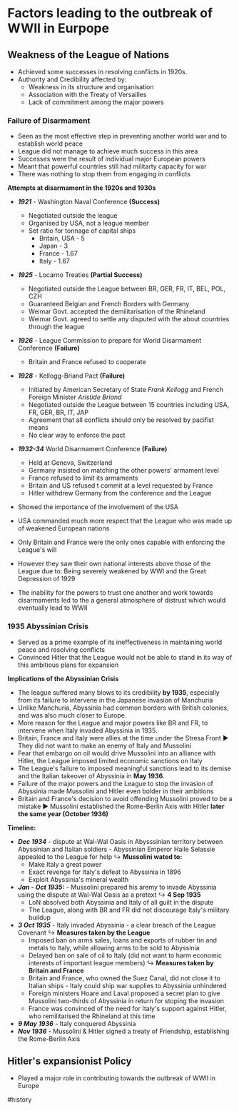 # Factors leading to the outbreak of WWII in Eurpope
## Weakness of the League of Nations
- Achieved some successes in resolving conflicts in 1920s.
- Authority and Credibility affected by:
	- Weakness in its structure and organisation
	- Association with the Treaty of Versailles
	- Lack of commitment among the major powers

### Failure of Disarmament
- Seen as the most effective step in preventing another world war and to establish world peace
- League did not manage to achieve much success in this area
- Successes were the result of individual major European powers
- Meant that powerful countries still had militarty capacity for war
- There was nothing to stop them from engaging in conflicts

**Attempts at disarmament in the 1920s and 1930s**
- ***1921*** - Washington Naval Conference **(Success)**
	- Negotiated outside the league
	- Organised by USA, not a league member
	- Set ratio for tonnage of capital ships
		- Britain, USA - 5
		- Japan - 3
		- France - 1.67
		- Italy - 1.67
- ***1925*** - Locarno Treaties **(Partial Success)**
	- Negotiated outside the League between BR, GER, FR, IT, BEL, POL, CZH
	- Guaranteed Belgian and French Borders with Germany
	- Weimar Govt. accepted the demilitarisation of the Rhineland
	- Weimar Govt. agreed to settle any disputed with the about countries through the league
- ***1926*** - League Commission to prepare for World Disarmament Conference **(Failure)**
	- Britain and France refused to cooperate
- ***1928*** - Kellogg-Briand Pact **(Failure)**
	- Initiated by American Secretary of State *Frank Kellogg* and French Foreign Minister *Aristide Briand*
	- Negotiated outside the League between 15 countries including USA, FR, GER, BR, IT, JAP
	- Agreement that all conflicts should only be resolved by pacifist means
	- No clear way to enforce the pact
- ***1932-34*** World Disarmament Conference **(Failure)**
	- Held at Geneva, Switzerland
	- Germany insisted on matching the other powers' armament level
	- France refused to limit its armaments
	- Britain and US refused t commit at a level requested by France
	- Hitler withdrew Germany from the conference and the League

- Showed the importance of the involvement of the USA
- USA commanded much more respect that the League who was made up of weakened European nations
- Only Britain and France were the only ones capable with enforcing the League's will
- However they saw their own national interests above those of the League due to: Being severely weakened by WWI and the Great Depression of 1929
- The inability for the powers to trust one another and work towards disarmaments led to the a general atmosphere of distrust which would eventually lead to WWII

### 1935 Abyssinian Crisis
- Served as a prime example of its ineffectiveness in maintaining world peace and resolving conflicts
- Convinced Hitler that the League would not be able to stand in its way of this ambitious plans for expansion

**Implications of the Abyssinian Crisis**

- The league suffered many blows to its credibility **by 1935**, especially from its failure to intervene in the Japanese invasion of Manchuria
- Unlike Manchuria, Abyssinia had common borders with British colonies, and was also much closer to Europe.
- More reason for the League and major powers like BR and FR, to intervene when Italy invaded Abyssinia in 1935.
- Britain, France and Italy were allies at the time under the Stresa Front ▶ They did not want to make an enemy of Italy and Mussolini
- Fear that embargo on oil would drive Mussolini into an alliance with Hitler, the League imposed limited economic sanctions on Italy
- The League's failure to imposed meaningful sanctions lead to its demise and the Italian takeover of Abyssinia in **May 1936**. 
- Failure of the major powers and the League to stop the invasion of Abyssinia made Mussolini and Hitler even bolder in their ambitions
- Britain and France's decision to avoid offending Mussolini proved to be a mistake ▶ Mussolini established the Rome-Berlin Axis with Hitler **later the same year (October 1936)**

**Timeline:**
- ***Dec 1934*** - dispute at Wal-Wal Oasis in Abysssinian territory between Abyssinian and Italian soldiers - Abyssinian Emperor Haile Selassie appealed to the League for help
	↪ **Mussolini wated to:**
	- Make Italy a great power
	- Exact revenge for Italy's defeat to Abyssinia in 1896
	- Exploit Abyssinia's mineral wealth
- ***Jan - Oct 1935:*** - Mussolini prepared his aremy to invade Abyssinia using the dispute at Wal-Wal Oasis as a pretext
	↪ **4 Sep 1935**
	- LoN absolved both Abyssinia and Italy of all guilt in the dispute
	- The League, along with BR and FR did not discourage Italy's military buildup
- ***3 Oct 1935*** - Italy invaded Abyssinia - a clear breach of the League Covenant
	↪ **Measures taken by the League**
	- Imposed ban on arms sales, loans and exports of rubber tin and metals to Italy, while allowing arms to be sold to Abyssinia
	- Delayed ban on sale of oil to Italy (did not want to harm economic interests of important league members)
	↪ **Measures taken by Britain and France**
	- Britain and France, who owned the Suez Canal, did not close it to Italian ships - Italy could ship war supplies to Abyssinia unhindered
	- Foreign ministers Hoare and Laval proposed a secret plan to give Mussolini two-thirds of Abyssinia in return for stoping the invasion
	- France was convinced of the need for Italy's support against Hitler, who remilitarised the Rhineland at this time
- ***9 May 1936*** - Italy conquered Abyssinia
- ***Nov 1936*** - Mussolini & Hitler signed a treaty of Friendship, establishing the Rome-Berlin Axis

## Hitler's expansionist Policy
- Played a major role in contributing towards the outbreak of WWII in Europe

#history 